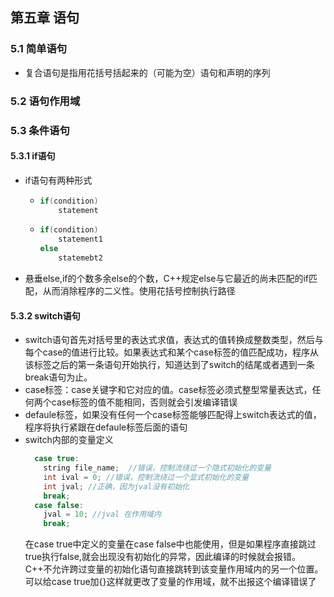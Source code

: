 ## 第五章 语句
### 5.1 简单语句
  + 复合语句是指用花括号括起来的（可能为空）语句和声明的序列
### 5.2 语句作用域
### 5.3 条件语句
#### 5.3.1 if语句
  + if语句有两种形式
    + ```cpp
      if(condition)
          statement
      ```
    + ```cpp
      if(condition)
          statement1
      else
          statemebt2
      ```
  + 悬垂else,if的个数多余else的个数，C++规定else与它最近的尚未匹配的if匹配，从而消除程序的二义性。使用花括号控制执行路径

#### 5.3.2 switch语句
  + switch语句首先对括号里的表达式求值，表达式的值转换成整数类型，然后与每个case的值进行比较。如果表达式和某个case标签的值匹配成功，程序从该标签之后的第一条语句开始执行，知道达到了switch的结尾或者遇到一条break语句为止。  
  + case标签：case关键字和它对应的值。case标签必须式整型常量表达式，任何两个case标签的值不能相同，否则就会引发编译错误
  + defaule标签，如果没有任何一个case标签能够匹配得上switch表达式的值，程序将执行紧跟在defaule标签后面的语句
  + switch内部的变量定义  
    ```cpp
      case true:
        string file_name;  //错误，控制流绕过一个隐式初始化的变量
        int ival = 0; //错误，控制流绕过一个显式初始化的变量
        int jval; //正确，因为jval没有初始化
        break;
      case false:
        jval = 10; //jval 在作用域内
        break;
    ```
    在case true中定义的变量在case false中也能使用，但是如果程序直接跳过true执行false,就会出现没有初始化的异常，因此编译的时候就会报错。C++不允许跨过变量的初始化语句直接跳转到该变量作用域内的另一个位置。可以给case true加{}这样就更改了变量的作用域，就不出报这个编译错误了
  
        
